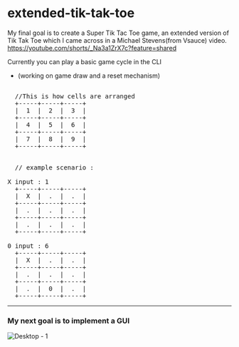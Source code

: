 # extended-tik-tak-toe
My final goal is to create a Super Tik Tac Toe game, an extended version of Tik Tak Toe which I came across in a Michael Stevens(from Vsauce) video.
https://youtube.com/shorts/_Na3a1ZrX7c?feature=shared


Currently you can play a basic game cycle in the CLI 
- (working on game draw and a reset mechanism)

<pre> 
  //This is how cells are arranged
  +-----+-----+-----+ 
  |  1  |  2  |  3  | 
  +-----+-----+-----+ 
  |  4  |  5  |  6  |  
  +-----+-----+-----+ 
  |  7  |  8  |  9  | 
  +-----+-----+-----+ 
  

  // example scenario :
  
X input : 1
  +-----+-----+-----+ 
  |  X  |  .  |  .  | 
  +-----+-----+-----+ 
  |  .  |  .  |  .  | 
  +-----+-----+-----+ 
  |  .  |  .  |  .  | 
  +-----+-----+-----+ 

0 input : 6 
  +-----+-----+-----+ 
  |  X  |  .  |  .  | 
  +-----+-----+-----+ 
  |  .  |  .  |  .  | 
  +-----+-----+-----+ 
  |  .  |  0  |  .  | 
  +-----+-----+-----+ 
</pre>

---
### My next goal is to implement a GUI

![Desktop - 1](https://github.com/sasmithaK/extended-tik-tak-toe/assets/73338956/2fc87cb4-4ebe-4fae-b6e8-c12e456bcafc)
